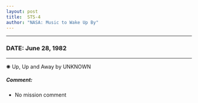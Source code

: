 ```yaml
---
layout: post
title:  STS-4
author: "NASA: Music to Wake Up By"
---
```


----
### DATE: June 28, 1982
----
✺ Up, Up and Away by UNKNOWN

##### Comment:
* No mission comment
